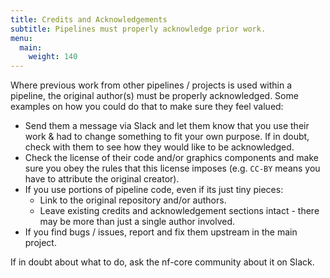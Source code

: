 ```yaml
---
title: Credits and Acknowledgements
subtitle: Pipelines must properly acknowledge prior work.
menu:
  main:
    weight: 140
---
```


Where previous work from other pipelines / projects is used within a pipeline, the original author(s) must be properly acknowledged.
Some examples on how you could do that to make sure they feel valued:

- Send them a message via Slack and let them know that you use their work & had to change something to fit your own purpose. If in doubt, check with them to see how they would like to be acknowledged.
- Check the license of their code and/or graphics components and make sure you obey the rules that this license imposes (e.g. `CC-BY` means you have to attribute the original creator).
- If you use portions of pipeline code, even if its just tiny pieces:
  - Link to the original repository and/or authors.
  - Leave existing credits and acknowledgement sections intact - there may be more than just a single author involved.
- If you find bugs / issues, report and fix them upstream in the main project.

If in doubt about what to do, ask the nf-core community about it on Slack.
